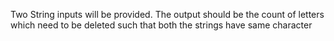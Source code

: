 Two String inputs will be provided.
The output should be the count of letters which need to be deleted such that  both the strings have same character

